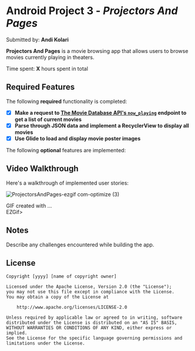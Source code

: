 # Android Project 3 - *Projectors And Pages*

Submitted by: **Andi Kolari**

**Projectors And Pages** is a movie browsing app that allows users to browse movies currently playing in theaters.

Time spent: **X** hours spent in total

## Required Features

The following **required** functionality is completed:

- [X] **Make a request to [The Movie Database API's `now_playing`](https://developers.themoviedb.org/3/movies/get-now-playing) endpoint to get a list of current movies**
- [X] **Parse through JSON data and implement a RecyclerView to display all movies**
- [X] **Use Glide to load and display movie poster images**

The following **optional** features are implemented:



## Video Walkthrough

Here's a walkthrough of implemented user stories:

![ProjectorsAndPages-ezgif com-optimize (3)](https://github.com/AKolari/Projectors-and-Pages/assets/90071560/f4a37526-c44b-4ea0-85b6-85d2dcd7ae48)



<!-- Replace this with whatever GIF tool you used! -->
GIF created with ...  
EZGif>

## Notes

Describe any challenges encountered while building the app.

## License

    Copyright [yyyy] [name of copyright owner]

    Licensed under the Apache License, Version 2.0 (the "License");
    you may not use this file except in compliance with the License.
    You may obtain a copy of the License at

        http://www.apache.org/licenses/LICENSE-2.0

    Unless required by applicable law or agreed to in writing, software
    distributed under the License is distributed on an "AS IS" BASIS,
    WITHOUT WARRANTIES OR CONDITIONS OF ANY KIND, either express or implied.
    See the License for the specific language governing permissions and
    limitations under the License.
